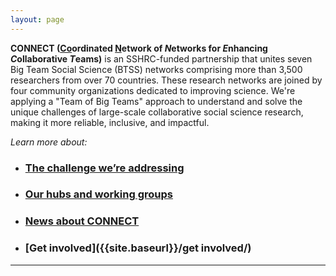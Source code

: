 ```yaml
---
layout: page
---
```



**CONNECT (<u>Co</u>ordinated <u>N</u>etwork of *N*etworks for *E*nhancing *C*ollaborative *T*eams)** 
is an SSHRC-funded partnership that unites seven Big Team Social Science (BTSS) networks comprising more than 3,500 researchers from over 70 countries. These research networks are joined by four community organizations dedicated to improving science. We're applying a "Team of Big Teams" approach to understand and solve the unique challenges of large-scale collaborative social science research, making it more reliable, inclusive, and impactful. 

*Learn more about:*

* ### [The challenge we’re addressing]({{site.baseurl}}/about/)
* ### [Our hubs and working groups]({{site.baseurl}}/hubs/)
* ### [News about CONNECT]({{site.baseurl}}/news/)
* ### [Get involved]({{site.baseurl}}/get involved/)

***



